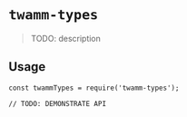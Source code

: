 # `twamm-types`

> TODO: description

## Usage

```
const twammTypes = require('twamm-types');

// TODO: DEMONSTRATE API
```
